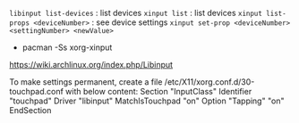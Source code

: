 `libinput list-devices`  : list devices
`xinput list`          : list devices
`xinput list-props <deviceNumber>` : see device settings
`xinput set-prop <deviceNumber> <settingNumber> <newValue>`

* pacman -Ss xorg-xinput

https://wiki.archlinux.org/index.php/Libinput

To make settings permanent, create a file /etc/X11/xorg.conf.d/30-touchpad.conf with below content:
Section "InputClass"
	Identifier "touchpad"
	Driver "libinput"
	MatchIsTouchpad "on"
	Option "Tapping" "on"
EndSection
